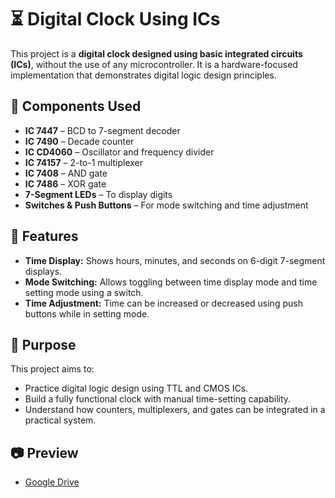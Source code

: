 
# ⏳ Digital Clock Using ICs

This project is a **digital clock designed using basic integrated circuits (ICs)**, without the use of any microcontroller. It is a hardware-focused implementation that demonstrates digital logic design principles.

## 🔧 Components Used

- **IC 7447** – BCD to 7-segment decoder
- **IC 7490** – Decade counter
- **IC CD4060** – Oscillator and frequency divider
- **IC 74157** – 2-to-1 multiplexer
- **IC 7408** – AND gate
- **IC 7486** – XOR gate
- **7-Segment LEDs** – To display digits
- **Switches & Push Buttons** – For mode switching and time adjustment

## 🎯 Features

- **Time Display:** Shows hours, minutes, and seconds on 6-digit 7-segment displays.
- **Mode Switching:** Allows toggling between time display mode and time setting mode using a switch.
- **Time Adjustment:** Time can be increased or decreased using push buttons while in setting mode.

## 📌 Purpose

This project aims to:
- Practice digital logic design using TTL and CMOS ICs.
- Build a fully functional clock with manual time-setting capability.
- Understand how counters, multiplexers, and gates can be integrated in a practical system.

## 📷 Preview

- [Google Drive](https://drive.google.com/drive/folders/1T3v2Mmxn09is68GVfG9y3_J_IlURk6fw?usp=sharing)


